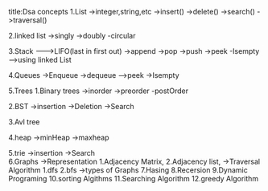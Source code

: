 title:Dsa concepts
 1.List
     ->integer,string,etc
     ->insert()
     ->delete()
     ->search()
     ->traversal()

2.linked list
   ->singly
   ->doubly
   -circular

3.Stack  --->LIFO(last in first out)
  ->append
  ->pop
  ->push
  ->peek
  -Isempty
  -->using linked List
  
4.Queues
  ->Enqueue
  ->dequeue
  -->peek
  ->Isempty

5.Trees
  1.Binary trees
     ->inorder
     ->preorder
     -postOrder

  2.BST
    ->insertion
    ->Deletion
    ->Search    


  3.Avl tree

  4.heap
   ->minHeap
   ->maxheap

  5.trie
     ->insertion
    ->Search  
  6.Graphs
   ->Representation
      1.Adjacency Matrix,
      2.Adjacency list,
    ->Traversal Algorithm
      1.dfs
      2.bfs
    ->types of Graphs
7.Hasing
8.Recersion
9.Dynamic Programing
10.sorting Algithms
11.Searching Algorithm
12.greedy Algorithm


